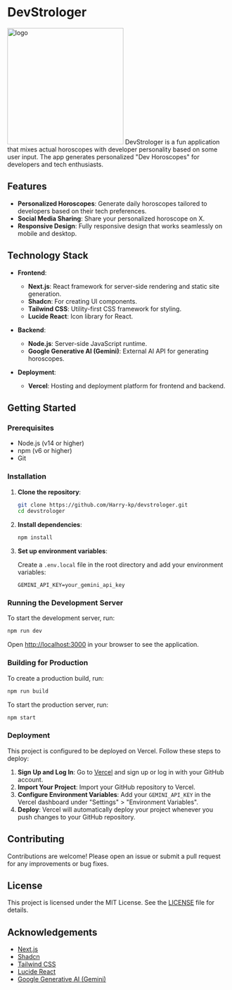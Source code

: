 # DevStrologer

<img width="264" alt="logo" src="https://github.com/user-attachments/assets/65400e98-e500-46c6-8cc5-17d881f7a6cb">
DevStrologer is a fun application that mixes actual horoscopes with developer personality based on some user input. The app generates personalized "Dev Horoscopes" for developers and tech enthusiasts.

## Features

- **Personalized Horoscopes**: Generate daily horoscopes tailored to developers based on their tech preferences.
- **Social Media Sharing**: Share your personalized horoscope on X.
- **Responsive Design**: Fully responsive design that works seamlessly on mobile and desktop.

## Technology Stack

- **Frontend**:

  - **Next.js**: React framework for server-side rendering and static site generation.
  - **Shadcn**: For creating UI components.
  - **Tailwind CSS**: Utility-first CSS framework for styling.
  - **Lucide React**: Icon library for React.

- **Backend**:

  - **Node.js**: Server-side JavaScript runtime.
  - **Google Generative AI (Gemini)**: External AI API for generating horoscopes.

- **Deployment**:
  - **Vercel**: Hosting and deployment platform for frontend and backend.

## Getting Started

### Prerequisites

- Node.js (v14 or higher)
- npm (v6 or higher)
- Git

### Installation

1. **Clone the repository**:

   ```bash
   git clone https://github.com/Harry-kp/devstrologer.git
   cd devstrologer
   ```

2. **Install dependencies**:

   ```bash
   npm install
   ```

3. **Set up environment variables**:

   Create a `.env.local` file in the root directory and add your environment variables:

   ```env
   GEMINI_API_KEY=your_gemini_api_key
   ```

### Running the Development Server

To start the development server, run:

```bash
npm run dev
```

Open [http://localhost:3000](http://localhost:3000) in your browser to see the application.

### Building for Production

To create a production build, run:

```bash
npm run build
```

To start the production server, run:

```bash
npm start
```

### Deployment

This project is configured to be deployed on Vercel. Follow these steps to deploy:

1. **Sign Up and Log In**: Go to [Vercel](https://vercel.com/) and sign up or log in with your GitHub account.
2. **Import Your Project**: Import your GitHub repository to Vercel.
3. **Configure Environment Variables**: Add your `GEMINI_API_KEY` in the Vercel dashboard under "Settings" > "Environment Variables".
4. **Deploy**: Vercel will automatically deploy your project whenever you push changes to your GitHub repository.

## Contributing

Contributions are welcome! Please open an issue or submit a pull request for any improvements or bug fixes.

## License

This project is licensed under the MIT License. See the [LICENSE](LICENSE) file for details.

## Acknowledgements

- [Next.js](https://nextjs.org/)
- [Shadcn](https://shadcn.dev/)
- [Tailwind CSS](https://tailwindcss.com/)
- [Lucide React](https://lucide.dev/)
- [Google Generative AI (Gemini)](https://makersuite.google.com/)
